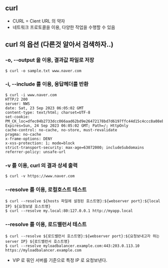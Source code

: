 ## curl
* CURL = Cient URL 의 약자
* 네트워크 프로토콜을 이용, 다양한 작업을 수행할 수 있음
   
## curl 의 옵션 (다른것 알아서 검색하자..)
### -o, --output 을 이용, 결과값 파일로 저장
```shell
$ curl -o sample.txt www.naver.com
```
   
### -i, --include 를 이용, 응답헤더를 반환
```shell
$ curl -i www.naver.com
HTTP/2 200
server: NWS
date: Sat, 23 Sep 2023 06:05:02 GMT
content-type: text/html; charset=UTF-8
set-cookie: PM_CK_loc=dfec04b2733dcc066aad62bd9e26472178bd7d6197ffc44d15c4ccc8a08eb0bd; Expires=Sun, 24 Sep 2023 06:05:02 GMT; Path=/; HttpOnly
cache-control: no-cache, no-store, must-revalidate
pragma: no-cache
x-frame-options: DENY
x-xss-protection: 1; mode=block
strict-transport-security: max-age=63072000; includeSubdomains
referrer-policy: unsafe-url
```
   
### -v 를 이용, curl 의 결과 상세 출력
```shell
$ curl -v https://www.naver.com
```
   
### --resolve 를 이용, 로컬호스트 테스트
```shell
$ curl --resolve ${hosts 파일에 설정된 호스트명}:${webserver port}:${local IP} ${요청보낼 호스트명}
$ curl --resolve my.local:80:127.0.0.1 http://myapp.local
```
   
### --resolve 를 이용, 로드밸런서 테스트
```shell
$ curl --resolve ${로드밸런서 호스트명}:${webserver port}:${요청보내고자 하는 server IP} ${로드밸런서 호스트명}
$ curl --resolve myloadbalancer.example.com:443:203.0.113.10 https://myloadbalancer.example.com
```
* VIP 로 묶인 서버를 기준으로 특정 IP 로 요청보낸다.